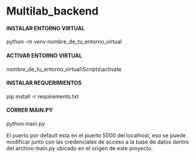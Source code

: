 # Multilab_backend

#### INSTALAR ENTORNO VIRTUAL
python -m venv nombre_de_tu_entorno_virtual
#### ACTIVAR ENTORNO VIRTUAL
nombre_de_tu_entorno_virtual\Scripts\activate
#### INSTALAR REQUERIMIENTOS
pip install -r requirements.txt
#### CORRER MAIN.PY
python main.py

El puerto por default esta en el puerto 5000 del localhost, eso se puede modificar junto con las credenciales de acceso a la base de datos
dentro del archivo main.py ubicado en el origen de este proyecto.
